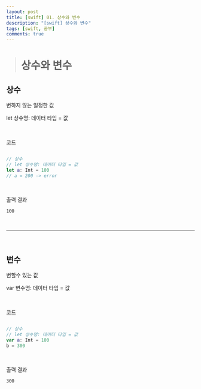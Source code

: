 ```yaml
---
layout: post
title: [swift] 01. 상수와 변수
description: "[swift] 상수와 변수"
tags: [swift, 공부]
comments: true
---
```


> # 상수와 변수

## 상수  
변하지 않는 일정한 값

let 상수명: 데이터 타입 = 값

<br>

코드
``` swift 

// 상수
// let 상수명: 데이터 타입 = 값
let a: Int = 100
// a = 200 -> error

```

<br>

출력 결과
``` 
100
```

<br>
<hr>
<br>

## 변수  
변할수 있는 값

var 변수명: 데이터 타입 = 값

<br>

코드
``` swift 

// 상수
// let 상수명: 데이터 타입 = 값
var a: Int = 100
b = 300

```

<br>

출력 결과
```
300
```